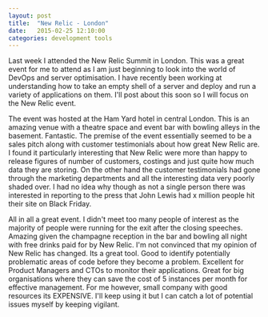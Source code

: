 ```yaml
---
layout: post
title:  "New Relic - London"
date:   2015-02-25 12:10:00
categories: development tools
---
```

Last week I attended the New Relic Summit in London.  This was a great event for me to attend as I am just beginning to look into the world of DevOps and server optimisation.  I have recently been working at understanding how to take an empty shell of a server and deploy and run a variety of applications on them.  I'll post about this soon so I will focus on the New Relic event.

The event was hosted at the Ham Yard hotel in central London.  This is an amazing venue with a theatre space and event bar with bowling alleys in the basement.  Fantastic.  The premise of the event essentially seemed to be a sales pitch along with customer testimonials about how great New Relic are.  I found it particularly interesting that New Relic were more than happy to release figures of number of customers, costings and just quite how much data they are storing.  On the other hand the customer testimonials had gone through the marketing departments and all the interesting data very poorly shaded over.  I had no idea why though as not a single person there was interested in reporting to the press that John Lewis had x million people hit their site on Black Friday.

All in all a great event.  I didn't meet too many people of interest as the majority of people were running for the exit after the closing speeches.  Amazing given the champagne reception in the bar and bowling all night with free drinks paid for by New Relic.  I'm not convinced that my opinion of New Relic has changed.  Its a great tool.  Good to identify potentially problematic areas of code before they become a problem.  Excellent for Product Managers and CTOs to monitor their applications.  Great for big organisations where they can save the cost of 5 instances per month for effective management.  For me however, small company with good resources its EXPENSIVE.  I'll keep using it but I can catch a lot of potential issues myself by keeping vigilant.
